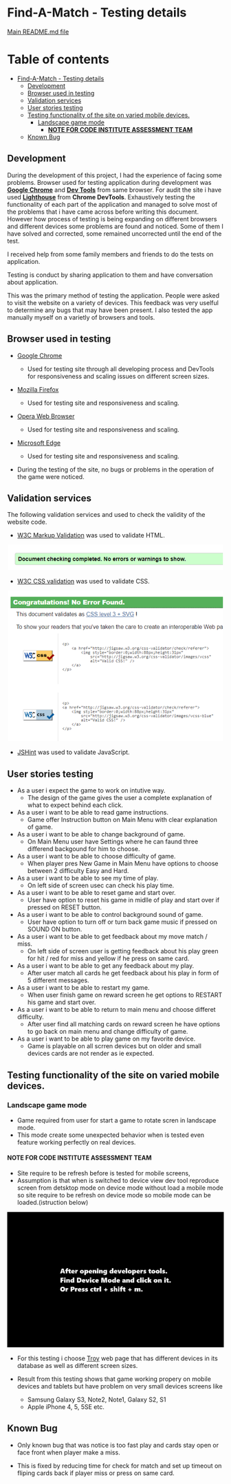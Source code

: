 # Find-A-Match - Testing details

[Main README.md file](README.md)


# Table of contents
- [Find-A-Match - Testing details](#find-a-match---testing-details)
  * [Development](#development)
  * [Browser used in testing](#browser-used-in-testing)
  * [Validation services](#validation-services)
  * [User stories testing](#user-stories-testing)
  * [Testing functionality of the site on varied mobile devices.](#testing-functionality-of-the-site-on-varied-mobile-devices)
    + [Landscape game mode](#landscape-game-mode)
      - [**NOTE FOR CODE INSTITUTE ASSESSMENT TEAM**](#--note-for-code-institute-assessment-team--)
  * [Known Bug](#known-bug)

## Development
During the development of this project, I had the experience of facing some problems. Browser used for testing application during development was **[Google Chrome](https://www.google.com/chrome/)** and **[Dev Tools](https://developers.google.com/web/tools/chrome-devtools)** from same browser. For audit the site i have used **[Lighthouse](https://developers.google.com/web/tools/lighthouse/)** from **Chrome DevTools**. Exhaustively testing the functionality of each part of the application and managed to solve most of the problems that i have came across before writing this document. However how process of testing is being expanding on different browsers and different devices some problems are found and noticed. Some of them I have solved and corrected, some remained uncorrected until the end of the test.

I received help from some family members and friends to do the tests on application.

Testing is conduct by sharing application to them and have conversation about application.

This was the primary method of testing the application. People were asked to visit the website on a variety of devices. This feedback was very uselful to determine any bugs that may have been present. I also tested the app manually myself on a varietly of browsers and tools. 

## Browser used in testing 

- [Google Chrome](https://www.google.com/chrome/)
    - Used for testing site through all developing process and DevTools for responsiveness and scaling issues on different screen sizes.
- [Mozilla Firefox](https://www.mozilla.org/en-US/exp/)
    - Used for testing site and responsiveness and scaling.
- [Opera Web Browser](https://www.opera.com)
    - Used for testing site and responsiveness and scaling.
- [Microsoft Edge](https://www.windowscentral.com/microsoft-edge)
    - Used for testing site and responsiveness and scaling.

- During the testing of the site, no bugs or problems in the operation of the game     were noticed.

## Validation services
The following validation services and used to check the validity of the website code.

- [W3C Markup Validation](https://validator.w3.org/) was used to validate HTML.
<div align="center">
<img src="/readme_files/html-check.png" width="500" target="_blank" rel="noopener" alt="html-result">
</div>

- [W3C CSS validation](https://jigsaw.w3.org/css-validator/) was used to validate CSS.

<div align="center">
<img src="/readme_files/css-check.png" width="500" target="_blank" rel="noopener" alt="css-result">
</div>

- [JSHint](https://jshint.com/) was used to validate JavaScript.


## User stories testing

- As a user i expect the game to work on intutive way.
    - The design of the game gives the user a complete explanation of what to expect behind each click.
- As a user i want to be able to read game instructions.
    - Game offer Instruction button on Main Menu with clear explanation of game.
- As a user i want to be able to change background of game.
    - On Main Menu user have Settings where he can faund three differend backgound for him to choose.
- As a user i want to be able to choose difficulty of game.
    - When player pres New Game in Main Menu have options to choose between 2 difficulty Easy and Hard.
- As a user i want to be able to see my time of play.
    - On left side of screen usec can check his play time.
- As a user i want to be able to reset game and start over.
    - User have option to reset his game in midlle of play and start over if pressed on RESET button.
- As a user i want to be able to control background sound of game.
    - User have option to turn off or turn back game music if pressed on SOUND ON button.
- As a user i want to be able to get feedback about my move match / miss.
    - On left side of screen user is getting feedback about his play green for hit / red for miss and yellow if he press on same card.
- As a user i want to be able to get any feedback about my play.
    - After user match all cards he get feedback about his play in form of 5 different messages.
- As a user i want to be able to restart my game.
    - When user finish game on reward screen he get options to RESTART his game and start over.
- As a user i want to be able to return to main menu and choose differet                 difficulty.
    - After user find all matching cards on reward screen he have options to go back on main menu and change difficulty of game.
- As a user i want to be able to play game on my favorite device.
    - Game is playable on all scrren devices but on older and small devices cards are not render as ie expected.

## Testing functionality of the site on varied mobile devices.

### Landscape game mode
- Game required from user for start a game to rotate scren in landscape mode.
- This mode create some unexpected behavior when is tested even feature working        perfectly on real devices.


#### **NOTE FOR CODE INSTITUTE ASSESSMENT TEAM**
- Site require to be refresh before is tested for mobile screens,
- Assumption is that when is switched to device view dev tool reproduce screen         from detsktop mode on device mode without load a mobile mode so site require    to   be refresh on device mode so mobile mode can be loaded.(istruction below)

<div align="center">

![Mobile Testing](/readme_files/mobile-testing-instruction.gif)
</div>



- For this testing i choose [Troy](http://troy.labs.daum.net/) web page that has       different devices in its database as well as different screen sizes.

- Result from this testing shows that game working propery on mobile devices and       tablets but have problem on very small devices screens like 
    - Samsung Galaxy S3, Note2, Note1, Galaxy S2, S1
    - Apple iPhone 4, 5, 5SE etc.

## Known Bug

- Only known bug that was notice is too fast play and cards stay open or face front when player make a miss.

- This is fixed by reducing time for check for match and set up timeout on fliping cards back if player miss or press on same card.







